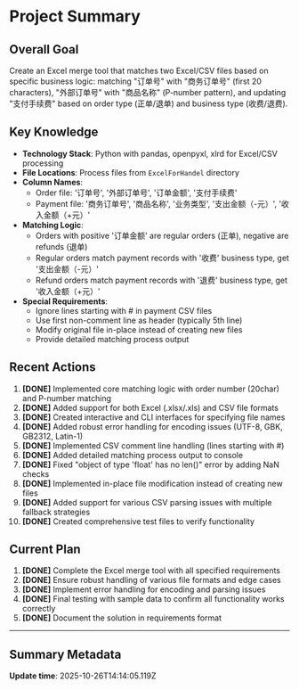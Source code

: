 # Project Summary

## Overall Goal
Create an Excel merge tool that matches two Excel/CSV files based on specific business logic: matching "订单号" with "商务订单号" (first 20 characters), "外部订单号" with "商品名称" (P-number pattern), and updating "支付手续费" based on order type (正单/退单) and business type (收费/退费).

## Key Knowledge
- **Technology Stack**: Python with pandas, openpyxl, xlrd for Excel/CSV processing
- **File Locations**: Process files from `ExcelForHandel` directory
- **Column Names**: 
  - Order file: '订单号', '外部订单号', '订单金额', '支付手续费'
  - Payment file: '商务订单号', '商品名称', '业务类型', '支出金额（-元）', '收入金额（+元）'
- **Matching Logic**:
  - Orders with positive '订单金额' are regular orders (正单), negative are refunds (退单)
  - Regular orders match payment records with '收费' business type, get '支出金额（-元）'
  - Refund orders match payment records with '退费' business type, get '收入金额（+元）'
- **Special Requirements**:
  - Ignore lines starting with # in payment CSV files
  - Use first non-comment line as header (typically 5th line)
  - Modify original file in-place instead of creating new files
  - Provide detailed matching process output

## Recent Actions
1. **[DONE]** Implemented core matching logic with order number (20char) and P-number matching
2. **[DONE]** Added support for both Excel (.xlsx/.xls) and CSV file formats
3. **[DONE]** Created interactive and CLI interfaces for specifying file names
4. **[DONE]** Added robust error handling for encoding issues (UTF-8, GBK, GB2312, Latin-1)
5. **[DONE]** Implemented CSV comment line handling (lines starting with #)
6. **[DONE]** Added detailed matching process output to console
7. **[DONE]** Fixed "object of type 'float' has no len()" error by adding NaN checks
8. **[DONE]** Implemented in-place file modification instead of creating new files
9. **[DONE]** Added support for various CSV parsing issues with multiple fallback strategies
10. **[DONE]** Created comprehensive test files to verify functionality

## Current Plan
1. **[DONE]** Complete the Excel merge tool with all specified requirements
2. **[DONE]** Ensure robust handling of various file formats and edge cases
3. **[DONE]** Implement error handling for encoding and parsing issues
4. **[DONE]** Final testing with sample data to confirm all functionality works correctly
5. **[DONE]** Document the solution in requirements format

---

## Summary Metadata
**Update time**: 2025-10-26T14:14:05.119Z 
